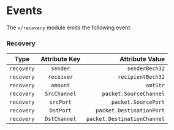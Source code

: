 # Events

The `x/recovery` module emits the following event:

### Recovery
| Type       | Attribute Key    | Attribute Value     |
| ---------- | :---------------:| -----------------:  |
| `recovery` | `sender`         | `senderBech32`      |
| `recovery` | `receiver`       | `recipientBech32`   |
| `recovery` | `amount`       | `amtStr`   |
| `recovery` | `SrcChannel`       | `packet.SourceChannel`   |
| `recovery` | `srcPort`       | `packet.SourcePort`   |
| `recovery` | `DstPort`       | `packet.DestinationPort`   |
| `recovery` | `DstChannel`       | `packet.DestinationChannel`   |

